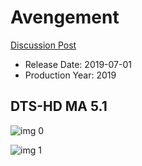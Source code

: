 # Avengement

[Discussion Post](https://www.avsforum.com/threads/bass-eq-for-filtered-movies.2995212/post-58247760)

* Release Date: 2019-07-01
* Production Year: 2019

## DTS-HD MA 5.1

![img 0](https://i.imgur.com/RryFNNE.jpg)

![img 1](https://i.imgur.com/rPOnTdi.jpg)

